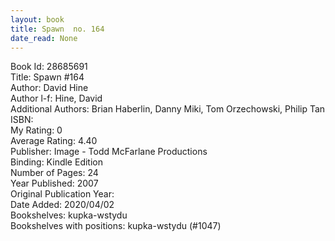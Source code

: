 ```yaml
---
layout: book
title: Spawn  no. 164
date_read: None
---
```


Book Id: 28685691<br />
Title: Spawn #164<br />
Author: David Hine<br />
Author l-f: Hine, David<br />
Additional Authors: Brian Haberlin, Danny Miki, Tom Orzechowski, Philip Tan<br />
ISBN: <br />
My Rating: 0<br />
Average Rating: 4.40<br />
Publisher: Image - Todd McFarlane Productions<br />
Binding: Kindle Edition<br />
Number of Pages: 24<br />
Year Published: 2007<br />
Original Publication Year: <br />
Date Added: 2020/04/02<br />
Bookshelves: kupka-wstydu<br />
Bookshelves with positions: kupka-wstydu (#1047)<br />

